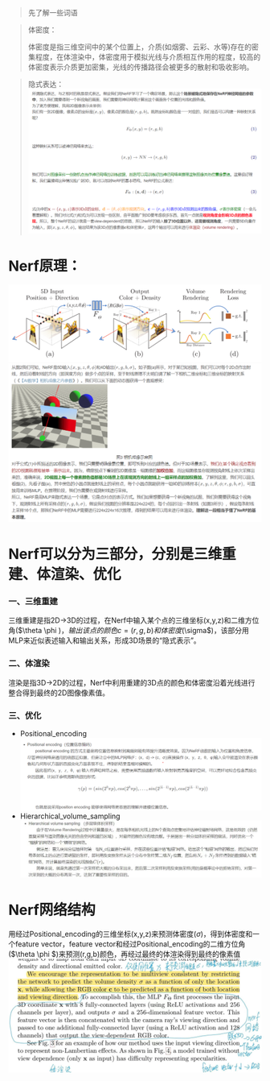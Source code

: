 > 先了解一些词语

> 体密度：
>
> 体密度是指三维空间中的某个位置上，介质(如烟雾、云彩、水等)存在的密集程度，在体渲染中，体密度用于模拟光线与介质相互作用的程度，较高的体密度表示介质更加密集，光线的传播路径会被更多的散射和吸收影响。

> 隐式表达：
> ![implicit_expression](https://github.com/gjgjgjfff/Nerf_Learn/blob/main/img/Nerf/Nerf_implicit_expression.jpg)

# Nerf原理：
![Nerf_pipline](https://github.com/gjgjgjfff/Nerf_Learn/blob/main/img/Nerf/Nerf_pipline.png)
![Nerf_principle](https://github.com/gjgjgjfff/Nerf_Learn/blob/main/img/Nerf/Nerf_principle.png)
# Nerf可以分为三部分，分别是三维重建、体渲染、优化
### 一、三维重建
三维重建是指2D->3D的过程，在Nerf中输入某个点的三维坐标(x,y,z)和二维方位角($\theta \phi $)，输出该点的颜色c=(r,g,b)和体密度($\sigma$)，该部分用MLP来近似表述输入和输出关系，形成3D场景的“隐式表示”。
### 二、体渲染
渲染是指3D->2D的过程，Nerf中利用重建的3D点的颜色和体密度沿着光线进行整合得到最终的2D图像像素值。
### 三、优化
* Positional_encoding
![Positional_encoding](https://github.com/gjgjgjfff/Nerf_Learn/blob/main/img/Nerf/Nerf_Positional_encoding.png)
* Hierarchical_volume_sampling
![Hierarchical_volume_sampling](https://github.com/gjgjgjfff/Nerf_Learn/blob/main/img/Nerf/Nerf_Hierarchical_volume_sampling.jpg)
# Nerf网络结构
用经过Positional_encoding的三维坐标(x,y,z)来预测体密度($\sigma$)，得到体密度和一个feature vector，feature vector和经过Positional_encoding的二维方位角($\theta \phi $)来预测(r,g,b)颜色，再经过最终的体渲染得到最终的像素值
![Nerf_network](https://github.com/gjgjgjfff/Nerf_Learn/blob/main/img/Nerf/Nerf_network.jpg)
